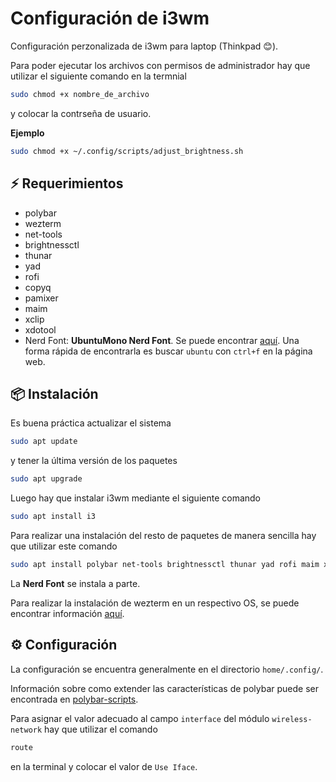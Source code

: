 # Configuración de i3wm

Configuración perzonalizada de i3wm para laptop (Thinkpad 😊).

Para poder ejecutar los archivos con permisos de administrador hay que utilizar el siguiente comando en la termnial

```bash
sudo chmod +x nombre_de_archivo
```

y colocar la contrseña de usuario.

**Ejemplo**

```bash
sudo chmod +x ~/.config/scripts/adjust_brightness.sh
```

## ⚡️ Requerimientos

- polybar
- wezterm
- net-tools
- brightnessctl
- thunar
- yad
- rofi
- copyq
- pamixer
- maim
- xclip
- xdotool
- Nerd Font: **UbuntuMono Nerd Font**. Se puede encontrar [aquí](https://www.nerdfonts.com/font-downloads). Una forma rápida de encontrarla es buscar `ubuntu` con `ctrl+f` en la página web.

## 📦 Instalación

Es buena práctica actualizar el sistema

```bash
sudo apt update
```

y tener la última versión de los paquetes

```bash
sudo apt upgrade
```

Luego hay que instalar i3wm mediante el siguiente comando

```bash
sudo apt install i3
```

Para realizar una instalación del resto de paquetes de manera sencilla hay que utilizar este comando

```bash
sudo apt install polybar net-tools brightnessctl thunar yad rofi maim xclip xdotool copyq
```

La **Nerd Font** se instala a parte.

Para realizar la instalación de wezterm en un respectivo OS, se puede encontrar información [aquí](https://wezfurlong.org/wezterm/install/linux.html).

## ⚙️ Configuración

La configuración se encuentra generalmente en el directorio `home/.config/`.

Información sobre como extender las características de polybar puede ser encontrada en [polybar-scripts](https://github.com/polybar/polybar-scripts).

Para asignar el valor adecuado al campo `interface` del módulo `wireless-network` hay que utilizar el comando

```bash
route
```

en la terminal y colocar el valor de `Use Iface`.
